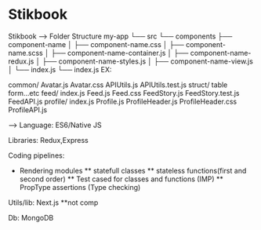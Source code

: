 # Stikbook
Stikbook
-->  Folder Structure
my-app
└── src
    └── components
        ├── component-name
        │   ├── component-name.css
        │   ├── component-name.scss
        │   ├── component-name-container.js
        │   ├── component-name-redux.js
        │   ├── component-name-styles.js
        │   ├── component-name-view.js
        │   └── index.js
        └── index.js
EX:

common/
  Avatar.js
  Avatar.css
  APIUtils.js
  APIUtils.test.js
struct/
	table
	form...etc 
feed/
  index.js
  Feed.js
  Feed.css
  FeedStory.js
  FeedStory.test.js
  FeedAPI.js
profile/
  index.js
  Profile.js
  ProfileHeader.js
  ProfileHeader.css
  ProfileAPI.js
  
  
 --> Language: ES6/Native JS
 
 Libraries: Redux,Express
 
Coding pipelines:
  * Rendering modules
     ** statefull classes
	    ** stateless functions(first and second order) 
		** Test cased for classes and functions (IMP)
		** PropType assertions (Type checking)
               
Utils/lib: Next.js **not comp 			   

Db: MongoDB
